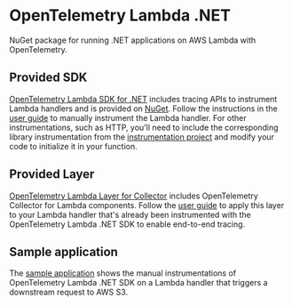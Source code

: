 # OpenTelemetry Lambda .NET

NuGet package for running .NET applications on AWS Lambda with OpenTelemetry.

## Provided SDK

[OpenTelemetry Lambda SDK for .NET](https://github.com/open-telemetry/opentelemetry-dotnet-contrib/tree/main/src/OpenTelemetry.Instrumentation.AWSLambda) includes tracing APIs to instrument Lambda handlers and is provided on [NuGet](https://www.nuget.org/packages/OpenTelemetry.Instrumentation.AWSLambda). Follow the instructions in the [user guide](https://aws-otel.github.io/docs/getting-started/lambda/lambda-dotnet#instrumentation) to manually instrument the Lambda handler.
For other instrumentations, such as HTTP, you'll need to include the corresponding library instrumentation from the [instrumentation project](https://github.com/open-telemetry/opentelemetry-dotnet) and modify your code to initialize it in your function.

## Provided Layer

[OpenTelemetry Lambda Layer for Collector](https://aws-otel.github.io/docs/getting-started/lambda/lambda-dotnet#lambda-layer) includes OpenTelemetry Collector for Lambda components. Follow the [user guide](https://aws-otel.github.io/docs/getting-started/lambda/lambda-dotnet#enable-tracing) to apply this layer to your Lambda handler that's already been instrumented with the OpenTelemetry Lambda .NET SDK to enable end-to-end tracing.

## Sample application

The [sample application](https://github.com/open-telemetry/opentelemetry-lambda/blob/main/dotnet/sample-apps/aws-sdk/wrapper/SampleApps/AwsSdkSample/Function.cs) shows the manual instrumentations of OpenTelemetry Lambda .NET SDK on a Lambda handler that triggers a downstream request to AWS S3.
